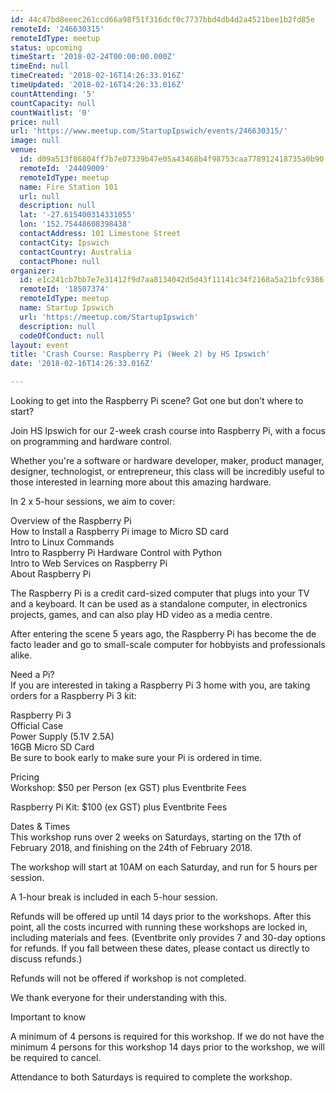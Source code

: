 ```yaml
---
id: 44c47bd8eeec261ccd66a98f51f316dcf0c7737bbd4db4d2a4521bee1b2fd85e
remoteId: '246630315'
remoteIdType: meetup
status: upcoming
timeStart: '2018-02-24T00:00:00.000Z'
timeEnd: null
timeCreated: '2018-02-16T14:26:33.016Z'
timeUpdated: '2018-02-16T14:26:33.016Z'
countAttending: '5'
countCapacity: null
countWaitlist: '0'
price: null
url: 'https://www.meetup.com/StartupIpswich/events/246630315/'
image: null
venue:
  id: d09a513f86804ff7b7e07339b47e05a43468b4f98753caa778912418735a0b90
  remoteId: '24409009'
  remoteIdType: meetup
  name: Fire Station 101
  url: null
  description: null
  lat: '-27.615400314331055'
  lon: '152.75448608398438'
  contactAddress: 101 Limestone Street
  contactCity: Ipswich
  contactCountry: Australia
  contactPhone: null
organizer:
  id: e1c241cb7bb7e7e31412f9d7aa8134042d5d43f11141c34f2168a5a21bfc9386
  remoteId: '18507374'
  remoteIdType: meetup
  name: Startup Ipswich
  url: 'https://meetup.com/StartupIpswich'
  description: null
  codeOfConduct: null
layout: event
title: 'Crash Course: Raspberry Pi (Week 2) by HS Ipswich'
date: '2018-02-16T14:26:33.016Z'

---
```

<p>Looking to get into the Raspberry Pi scene? Got one but don’t where to start?</p> <p>Join HS Ipswich for our 2-week crash course into Raspberry Pi, with a focus on programming and hardware control.</p> <p>Whether you're a software or hardware developer, maker, product manager, designer, technologist, or entrepreneur, this class will be incredibly useful to those interested in learning more about this amazing hardware.</p> <p>In 2 x 5-hour sessions, we aim to cover:</p> <p>Overview of the Raspberry Pi<br/>How to Install a Raspberry Pi image to Micro SD card<br/>Intro to Linux Commands<br/>Intro to Raspberry Pi Hardware Control with Python<br/>Intro to Web Services on Raspberry Pi<br/>About Raspberry Pi</p> <p>The Raspberry Pi is a credit card-sized computer that plugs into your TV and a keyboard. It can be used as a standalone computer, in electronics projects, games, and can also play HD video as a media centre.</p> <p>After entering the scene 5 years ago, the Raspberry Pi has become the de facto leader and go to small-scale computer for hobbyists and professionals alike.</p> <p>Need a Pi?<br/>If you are interested in taking a Raspberry Pi 3 home with you, are taking orders for a Raspberry Pi 3 kit:</p> <p>Raspberry Pi 3<br/>Official Case<br/>Power Supply (5.1V 2.5A)<br/>16GB Micro SD Card<br/>Be sure to book early to make sure your Pi is ordered in time.</p> <p>Pricing<br/>Workshop: $50 per Person (ex GST) plus Eventbrite Fees</p> <p>Raspberry Pi Kit: $100 (ex GST) plus Eventbrite Fees</p> <p>Dates &amp; Times<br/>This workshop runs over 2 weeks on Saturdays, starting on the 17th of February 2018, and finishing on the 24th of February 2018.</p> <p>The workshop will start at 10AM on each Saturday, and run for 5 hours per session.</p> <p>A 1-hour break is included in each 5-hour session.</p> <p>Refunds will be offered up until 14 days prior to the workshops. After this point, all the costs incurred with running these workshops are locked in, including materials and fees. (Eventbrite only provides 7 and 30-day options for refunds. If you fall between these dates, please contact us directly to discuss refunds.)</p> <p>Refunds will not be offered if workshop is not completed.</p> <p>We thank everyone for their understanding with this.</p> <p>Important to know</p> <p>A minimum of 4 persons is required for this workshop. If we do not have the minimum 4 persons for this workshop 14 days prior to the workshop, we will be required to cancel.</p> <p>Attendance to both Saturdays is required to complete the workshop.</p>
